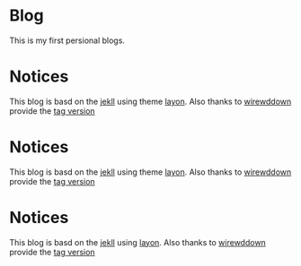 # Blog
This is my first persional blogs.
# Notices
This blog is basd on the [jekll](https://jekyllrb.com/) using theme [layon](http://lanyon.getpoole.com/).
Also thanks to [wirewddown](https://github.com/wireddown) provide the [tag version](https://github.com/wireddown/wireddown.github.io/tree/feature_tags)

# Notices
This blog is basd on the [jekll](https://jekyllrb.com/) using theme [layon](http://lanyon.getpoole.com/).
Also thanks to [wirewddown](https://github.com/wireddown) provide the [tag version](https://github.com/wireddown/wireddown.github.io//feature_tags)

# Notices
This blog is basd on the [jekll](https://jekyllrb.com/) using [layon](http://lanyon.getpoole.com/).
Also thanks to [wirewddown](https://github.com/wireddown) provide the [tag version](https://github.com/wireddown/wireddown.github.io/tree/feature_tags)
